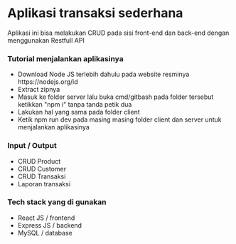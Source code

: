 <div>
  <h1>Aplikasi transaksi sederhana</h1>
  <p>Aplikasi ini bisa melakukan CRUD pada sisi front-end dan back-end dengan menggunakan Restfull API</p>
  
  <h3>Tutorial menjalankan aplikasinya</h3>
  <ul>
    <li>Download Node JS terlebih dahulu pada website resminya https://nodejs.org/id</li>
    <li>Extract zipnya</li>
    <li>Masuk ke folder server lalu buka cmd/gitbash pada folder tersebut ketikkan "npm i" tanpa tanda petik dua</li>
    <li>Lakukan hal yang sama pada folder client</li>
    <li>Ketik npm run dev pada masing masing folder client dan server untuk menjalankan aplikasinya</li>
  </ul>

  <h3>Input / Output</h3>
  <ul>
    <li>CRUD Product</li>
    <li>CRUD Customer</li>
    <li>CRUD Transaksi</li>
    <li>Laporan transaksi</li>
  </ul>

  <h3>Tech stack yang di gunakan</h3>
  <ul>
    <li>React JS / frontend</li>
    <li>Express JS / backend</li>
    <li>MySQL / database</li>
  </ul>
</div>
